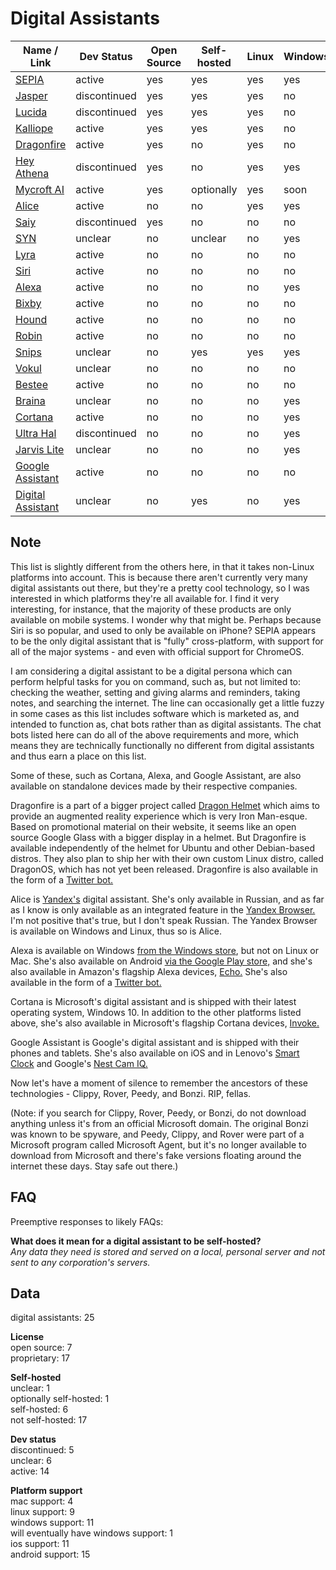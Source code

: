 # Digital Assistants
| Name / Link                                                                        | Dev Status   | Open Source | Self-hosted | Linux | Windows | Mac | Android | iOS |
| ---------------------------------------------------------------------------------- | ------------ | ----------- | ----------- | ----- | ------- | --- | ------- | --- |
| [SEPIA](https://sepia-framework.github.io/)                                        | active       | yes         | yes         | yes   | yes     | yes | yes     | yes |
| [Jasper](https://jasperproject.github.io/)                                         | discontinued | yes         | yes         | yes   | no      | no  | no      | no  |
| [Lucida](https://github.com/claritylab/lucida)                                     | discontinued | yes         | yes         | yes   | no      | no  | no      | no  |
| [Kalliope](https://kalliope-project.github.io/)                                    | active       | yes         | yes         | yes   | no      | no  | no      | no  |
| [Dragonfire](http://dragon.computer/#dragonfire)                                   | active       | yes         | no          | yes   | no      | no  | yes     | no  |
| [Hey Athena](https://github.com/rcbyron/hey-athena-client)                         | discontinued | yes         | no          | yes   | yes     | yes | no      | no  |
| [Mycroft AI](https://mycroft.ai/)                                                  | active       | yes         | optionally  | yes   | soon    | no  | yes     | no  |
| [Alice](https://alice.yandex.ru/)                                                  | active       | no          | no          | yes   | yes     | no  | no      | no  |
| [Saiy](https://github.com/brandall76/Saiy-PS)                                      | discontinued | yes         | no          | no    | no      | no  | yes     | no  |
| [SYN](https://vaframework.com/)                                                    | unclear      | no          | unclear     | no    | yes     | no  | no      | no  |
| [Lyra](https://www.heylyra.com/)                                                   | active       | no          | no          | no    | no      | no  | yes     | yes |
| [Siri](https://www.apple.com/siri/)                                                | active       | no          | no          | no    | no      | yes | no      | yes |
| [Alexa](https://www.amazon.com/dp/B00P03D4D2/ref=cm_sw_em_r_mt_dp_U_wgUjDbKKF58ET) | active       | no          | no          | no    | yes     | no  | yes     | no  |
| [Bixby](https://samsung.com/global/galaxy/apps/bixby/)                             | active       | no          | no          | no    | no      | no  | yes     | yes |
| [Hound](https://www.soundhound.com/hound)                                          | active       | no          | no          | no    | no      | no  | yes     | yes |
| [Robin](https://play.google.com/store/apps/details?id=com.magnifis.parking)        | active       | no          | no          | no    | no      | no  | yes     | no  |
| [Snips](https://snips.ai/)                                                         | unclear      | no          | yes         | yes   | yes     | yes | yes     | yes |
| [Vokul](http://vokulnation.com/)                                                   | unclear      | no          | no          | no    | no      | no  | no      | yes |
| [Bestee](https://heybestee.com/)                                                   | active       | no          | no          | no    | no      | no  | yes     | no  |
| [Braina](https://www.brainasoft.com/braina/)                                       | unclear      | no          | no          | no    | yes     | no  | yes     | yes |
| [Cortana](https://www.microsoft.com/en-us/cortana)                                 | active       | no          | no          | no    | yes     | no  | yes     | yes |
| [Ultra Hal](https://www.zabaware.com/ultrahal/#page=/ultrahal/;)                   | discontinued | no          | no          | no    | yes     | no  | no      | no  |
| [Jarvis Lite](https://acwtechnologies.co.uk/software/jarvis-lite)                  | unclear      | no          | no          | no    | yes     | no  | no      | no  |
| [Google Assistant](https://assistant.google.com/)                                  | active       | no          | no          | no    | no      | no  | yes     | yes |
| [Digital Assistant](https://www.adenin.com/digital-assistant/)                     | unclear      | no          | yes         | no    | yes     | no  | yes     | yes |

## Note  
This list is slightly different from the others here, in that it takes non-Linux platforms into account. This is because there aren't currently very many digital assistants out there, but they're a pretty cool technology, so I was interested in which platforms they're all available for. I find it very interesting, for instance, that the majority of these products are only available on mobile systems. I wonder why that might be. Perhaps because Siri is so popular, and used to only be available on iPhone? SEPIA appears to be the only digital assistant that is "fully" cross-platform, with support for all of the major systems - and even with official support for ChromeOS.

I am considering a digital assistant to be a digital persona which can perform helpful tasks for you on command, such as, but not limited to: checking the weather, setting and giving alarms and reminders, taking notes, and searching the internet. The line can occasionally get a little fuzzy in some cases as this list includes software which is marketed as, and intended to function as, chat bots rather than as digital assistants. The chat bots listed here can do all of the above requirements and more, which means they are technically functionally no different from digital assistants and thus earn a place on this list.

Some of these, such as Cortana, Alexa, and Google Assistant, are also available on standalone devices made by their respective companies.

Dragonfire is a part of a bigger project called [Dragon Helmet](http://dragon.computer/) which aims to provide an augmented reality experience which is very Iron Man-esque. Based on promotional material on their website, it seems like an open source Google Glass with a bigger display in a helmet. But Dragonfire is available independently of the helmet for Ubuntu and other Debian-based distros. They also plan to ship her with their own custom Linux distro, called DragonOS, which has not yet been released. Dragonfire is also available in the form of a [Twitter bot.](https://twitter.com/DragonfireAI)

Alice is [Yandex's](https://yandex.com/) digital assistant. She's only available in Russian, and as far as I know is only available as an integrated feature in the [Yandex Browser.](https://browser.yandex.com/) I'm not positive that's true, but I don't speak Russian. The Yandex Browser is available on Windows and Linux, thus so is Alice.

Alexa is available on Windows [from the Windows store](https://www.microsoft.com/en-us/p/alexa/9n12z3cctcnz), but not on Linux or Mac. She's also available on Android [via the Google Play store,](https://play.google.com/store/apps/details?id=com.amazon.dee.app&hl=en_US) and she's also available in Amazon's flagship Alexa devices, [Echo.](https://www.amazon.com/dp/B07456BG8N) She's also available in the form of a [Twitter bot.](https://twitter.com/alexa99)

Cortana is Microsoft's digital assistant and is shipped with their latest operating system, Windows 10. In addition to the other platforms listed above, she's also available in Microsoft's flagship Cortana devices, [Invoke.](https://www.microsoft.com/en-us/p/harman-kardon-invoke-with-cortana-by-microsoft/8rl7xlnwn95v)

Google Assistant is Google's digital assistant and is shipped with their phones and tablets. She's also available on iOS and in Lenovo's [Smart Clock](https://www.lenovo.com/us/en/smart-clock) and Google's [Nest Cam IQ.](https://store.google.com/us/product/nest_cam_iq?hl=en-US&GoogleNest&gclid=EAIaIQobChMIy6Lz3afa3gIViKDsCh1bjQPEEAAYASAAEgJhTvD_BwE&gclsrc=aw.ds)

Now let's have a moment of silence to remember the ancestors of these technologies - Clippy, Rover, Peedy, and Bonzi. RIP, fellas.

(Note: if you search for Clippy, Rover, Peedy, or Bonzi, do not download anything unless it's from an official Microsoft domain. The original Bonzi was known to be spyware, and Peedy, Clippy, and Rover were part of a Microsoft program called Microsoft Agent, but it's no longer available to download from Microsoft and there's fake versions floating around the internet these days. Stay safe out there.)

## FAQ
Preemptive responses to likely FAQs:

**What does it mean for a digital assistant to be self-hosted?**  
*Any data they need is stored and served on a local, personal server and not sent to any corporation's servers.*

## Data  
digital assistants: 25

**License**  
open source: 7  
proprietary: 17

**Self-hosted**  
unclear: 1  
optionally self-hosted: 1  
self-hosted: 6  
not self-hosted: 17

**Dev status**  
discontinued: 5  
unclear: 6  
active: 14

**Platform support**  
mac support: 4  
linux support: 9  
windows support: 11  
will eventually have windows support: 1  
ios support: 11  
android support: 15
